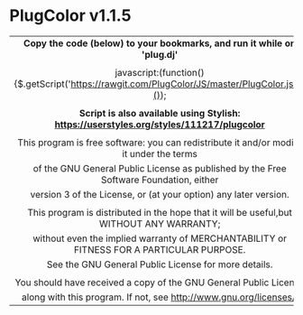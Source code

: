 **PlugColor v1.1.5**
=====================

|  |
|:---------------------------------------------------------------------------------------------------:|
|**Copy the code (below) to your bookmarks, and run it while on 'plug.dj'**|
|  |
|  javascript:(function(){$.getScript('https://rawgit.com/PlugColor/JS/master/PlugColor.js');}());  |
|  |
|**Script is also available using Stylish: https://userstyles.org/styles/111217/plugcolor**|
|  |
|This program is free software: you can redistribute it and/or modify it under the terms|
|of the GNU General Public License as published by the Free Software Foundation, either|
|version 3 of the License, or (at your option) any later version.|
|  |
|This program is distributed in the hope that it will be useful,but WITHOUT ANY WARRANTY;|
|without even the implied warranty of MERCHANTABILITY or FITNESS FOR A PARTICULAR PURPOSE.|
|See the GNU General Public License for more details.|
|  |
|You should have received a copy of the GNU General Public License|
|along with this program. If not, see http://www.gnu.org/licenses/.|
